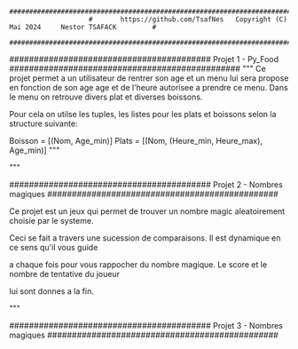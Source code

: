                         ########################################################################################
                        #       https://github.com/TsafNes   Copyright (C) Mai 2024     Nestor TSAFACK         #
                        ########################################################################################

#########################################     Projet 1 - Py_Food     ###############################################
"""
Ce projet permet a un utilisateur de rentrer son age et un menu lui sera propose en fonction de son age age et
de l'heure autorisee a prendre ce menu. Dans le menu on retrouve divers plat et diverses boissons.

Pour cela on utilse les tuples, les listes pour les plats et boissons selon la structure suivante:

Boisson = [(Nom, Age_min)]
Plats = [(Nom, (Heure_min, Heure_max), Age_min)]
"""


"""

#########################################     Projet 2 - Nombres magiques     ###############################################

Ce projet est un jeux qui permet de trouver un nombre magic aleatoirement choisie par le systeme. 

Ceci se fait a travers une sucession de comparaisons. Il est dynamique en ce sens qu'il vous guide

a chaque fois pour vous rappocher du nombre magique. Le score et le nombre de tentative du joueur 

lui sont donnes a la fin.

"""


#########################################     Projet 3 - Nombres magiques     ###############################################
